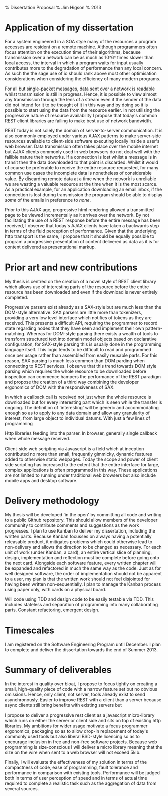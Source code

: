 % Dissertation Proposal
% Jim Higson
% 2013

Application of my dissertation
==============================

For a system engineered in a SOA style many of the resources a program
accesses are resident on a remote machine. Although programmers often
focus attention on the execution time of their algorithms, because
transmission over a network can be as much as 10^6^ times slower than
local access, the interval in which a program waits for input usually
contributes more to the degradation of performance than any local
concern. As such the the sage use of io should rank above most other
optimisation considerations when considering the efficiency of many
modern programs.

For all but single-packet messages, data sent over a network is readable
whilst transmission is still in progress. Hence, it is possible to view
almost any transmission through the lens of a stream even if the sender
of the data did not intend for it to be thought of it in this way and by
doing so it is possible to start using the data from the resource
earlier. In not utilising the progressive nature of resource
availability I propose that today's common REST client libraries are
failing to make best use of network bandwidth.

REST today is not solely the domain of server-to-server communication.
It is also commonly employed under various AJAX patterns to make
server-side resources available to client-side software executing
locally inside a user's web browser. Data transmission often takes place
over the mobile internet but AJAX clients commonly used in web browsers
do not deal well with the fallible nature their networks. If a
connection is lost whilst a message is in transit then the data
downloaded to that point is discarded. Whilst it would of course be
preferable to receive the entire resource requested, for many common use
cases the incomplete data is nonetheless of considerable value. By
discarding remote data at a time when the network is unreliable we are
wasting a valuable resource at the time when it is the most scarce. As a
practical example, for an application downloading an email inbox, if the
connection is lost during transmission the program should be able to
display *some* of the emails in preference to *none*.

Prior to this AJAX age, progressive html rendering allowed a transmitted
page to be viewed incrementally as it arrives over the network. By not
facilitating the use of a REST response before the entire message has
been received, I observe that today's AJAX clients have taken a
backwards step in terms of the fluid perception of performance. Given
that the underlying http transport is the same, I propose that it should
be equally possible to program a progressive presentation of content
delivered as data as it is for content delivered as presentational
markup.

Prior art and new contributions
===============================

My thesis is centred on the creation of a novel style of REST client
library which allows use of interesting parts of the resource before the
entire resource has been downloaded and even if the download is never
entirely completed.

Progressive parsers exist already as a SAX-style but are much less than
the DOM-style alternative. SAX parsers are little more than tokenizers,
providing a very low level interface which notifies of tokens as they
are received. This presents a difficult API, requiring the programmer to
record state regarding nodes that they have seen and implement their own
pattern-matching. Whereas for DOM-style parsing there exists a wealth of
tools to transform structured text into domain model objects based on
declarative configuration, for SAX-style parsing this is usually done in
the programming language itself. This logic tends to be difficult to
read and programmed once per usage rather than assembled from easily
reusable parts. For this reason, SAX parsing is much less common than
DOM parding when connecting to REST services. I observe that this trend
towards DOM style parsing which requires the whole resource to be
downloaded before inspection can commence hampers the performance of the
REST paradigm and propose the creation of a third way combining the
developer ergonomics of DOM with the responsiveness of SAX.

In which a callback call is received not just when the whole resource is
downloaded but for every interesting part which is seen while the
transfer is ongoing. The definition of 'interesting' will be generic and
accommodating enough so as to apply to any data domain and allow any
granularity of interest, from large object to individual datums. With
just a few lines of programming

Http libraries feeding into the parser. In browser, generally single
callback when whole message received.

Client-side web scripting via Javascript is a field which at inception
contributed no more than small, frequently gimmicky, dynamic features
added to otherwise static webpages. Today the scope and power of client
side scripting has increased to the extent that the entire interface for
large, complex applications is often programmed in this way. These
applications are not limited to running under traditional web browsers
but also include mobile apps and desktop software.

Delivery methodology
====================

My thesis will be developed 'in the open' by committing all code and
writing to a public Github repository. This should allow members of the
developer community to contribute comments and suggestions as the work
progresses. I plan to use Kanban to deliver my dissertation, including
the written parts. Because Kanban focusses on always having a
potentially releasable product, it mitigates problems which could
otherwise lead to non-delivery and allows the direction to be changed as
necessary. For each unit of work (under Kanban, a card), an entire
vertical slice of planning, design, implementation and reflection must
be complete before going onto the next card. Alongside each software
feature, every written chapter will be expanded and refactored in much
the same way as the code. Just as for well designed software, the order
of implementation should not be apparent to a user, my plan is that the
written work should not feel disjointed for having been written
non-sequentially. I plan to manage the Kanban process using paper only,
with cards on a physical board.

Will code using TDD and design code to be easily testable via TDD. This
includes stateless and separation of programming into many collaborating
parts. Constant refactoring, emergent design.

Timescales
==========

I am registered on the Software Engineering Program until December. I
plan to complete and deliver the dissertation towards the end of Summer
2013.

Summary of deliverables
=======================

In the interest in quality over bloat, I propose to focus tightly on
creating a small, high-quality piece of code with a narrow feature set
but no obvious omissions. Hence, only client, not server, tools already
exist to send asynchronously. Easier to improve REST with a client than
a server because async clients still bring benefits with existing
servers but

I propose to deliver a progressive rest client as a javascript
micro-library which runs on either the server or client side and sits on
top of existing http libraries. My ambitions for wider usage motivate a
focus programmer ergonomics, packaging so as to allow drop-in
replacement of today's commonly used tools but also liberal BSD-style
licencing so as to encourage inclusion in free and non-free software
projects. Because web programming is size-conscious I will deliver a
micro library meaning that the size on the wire when sent to a web
browser will not exceed 5kib.

Finally, I will evaluate the effectiveness of my solution in terms of
the compactness of code, ease of programming, fault tolerance and
performance in comparison with existing tools. Performance will be
judged both in terms of user perception of speed and in terms of actual
time required to complete a realistic task such as the aggregation of
data from several sources.
